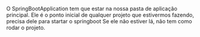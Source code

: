 O SpringBootApplication tem que estar na nossa pasta de aplicação principal. Ele é o ponto inicial de qualquer projeto que estivermos fazendo, precisa dele para startar o springboot
Se ele não estiver lá, não tem como rodar o projeto.